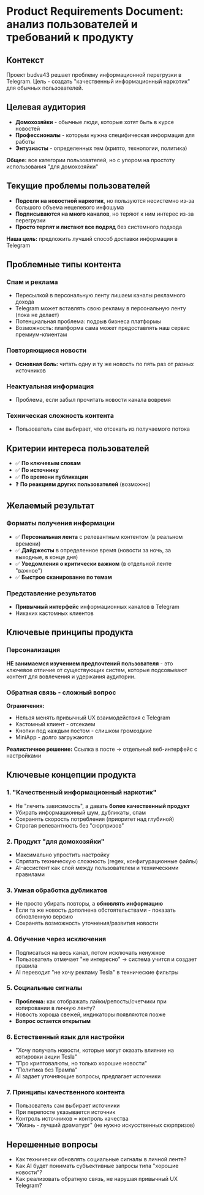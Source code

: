 # Product Requirements Document: анализ пользователей и требований к продукту

## Контекст
Проект budva43 решает проблему информационной перегрузки в Telegram. Цель - создать "качественный информационный наркотик" для обычных пользователей.

## Целевая аудитория
- **Домохозяйки** - обычные люди, которые хотят быть в курсе новостей
- **Профессионалы** - которым нужна специфическая информация для работы  
- **Энтузиасты** - определенных тем (крипто, технологии, политика)

**Общее:** все категории пользователей, но с упором на простоту использования "для домохозяйки"

## Текущие проблемы пользователей
- **Подсели на новостной наркотик**, но пользуются несистемно из-за большого объема нецелевого инфошума
- **Подписываются на много каналов**, но теряют к ним интерес из-за перегрузки
- **Просто терпят и листают все подряд** без системного подхода

**Наша цель:** предложить лучший способ доставки информации в Telegram

## Проблемные типы контента

### Спам и реклама
- Пересылкой в персональную ленту лишаем каналы рекламного дохода
- Telegram может вставлять свою рекламу в персональную ленту (пока не делает)
- Потенциальная проблема: подрыв бизнеса платформы
- Возможность: платформа сама может предоставлять наш сервис премиум-клиентам

### Повторяющиеся новости
- **Основная боль:** читать одну и ту же новость по пять раз от разных источников

### Неактуальная информация  
- Проблема, если забыл прочитать новости канала вовремя

### Техническая сложность контента
- Пользователь сам выбирает, что отсекать из получаемого потока

## Критерии интереса пользователей
- ✅ **По ключевым словам**
- ✅ **По источнику** 
- ✅ **По времени публикации**
- ❓ **По реакциям других пользователей** (возможно)

## Желаемый результат

### Форматы получения информации
- ✅ **Персональная лента** с релевантным контентом (в реальном времени)
- ✅ **Дайджесты** в определенное время (новости за ночь, за выходные, в конце дня)
- ✅ **Уведомления о критически важном** (в отдельной ленте "важное")
- ✅ **Быстрое сканирование по темам**

### Представление результатов
- **Привычный интерфейс** информационных каналов в Telegram
- Никаких кастомных клиентов

## Ключевые принципы продукта

### Персонализация
**НЕ занимаемся изучением предпочтений пользователя** - это ключевое отличие от существующих систем, которые подсовывают контент для вовлечения и удержания аудитории.

### Обратная связь - сложный вопрос
**Ограничения:**
- Нельзя менять привычный UX взаимодействия с Telegram
- Кастомный клиент - отсекаем
- Кнопки под каждым постом - слишком громоздкие
- MiniApp - долго загружаются

**Реалистичное решение:**
Ссылка в посте → отдельный веб-интерфейс с настройками

## Ключевые концепции продукта

### 1. "Качественный информационный наркотик"
- Не "лечить зависимость", а давать **более качественный продукт**
- Убирать информационный шум, дубликаты, спам
- Сохранять скорость потребления (приоритет над глубиной)
- Строгая релевантность без "сюрпризов"

### 2. Продукт "для домохозяйки"
- Максимально упростить настройку
- Спрятать техническую сложность (regex, конфигурационные файлы)
- AI-ассистент как слой между пользователем и техническими правилами

### 3. Умная обработка дубликатов
- Не просто убирать повторы, а **обновлять информацию**
- Если та же новость дополнена обстоятельствами - показать обновленную версию
- Сохранять возможность уточнения/развития новости

### 4. Обучение через исключения
- Подписаться на весь канал, потом исключать ненужное
- Пользователь отмечает "не интересно" → система учится и создает правила
- AI переводит "не хочу рекламу Tesla" в технические фильтры

### 5. Социальные сигналы
- **Проблема:** как отображать лайки/репосты/счетчики при копировании в личную ленту?
- Новость хороша свежей, индикаторы появляются позже
- **Вопрос остается открытым**

### 6. Естественный язык для настройки
- "Хочу получать новости, которые могут оказать влияние на котировки акции Tesla"
- "Про криптовалюты, но только хорошие новости"
- "Политика без Трампа"
- AI задает уточняющие вопросы, предлагает источники

### 7. Принципы качественного контента
- Пользователь сам выбирает источники
- При перепосте указывается источник
- Контроль источников = контроль качества
- "Жизнь - лучший драматург" (не нужно искусственных сюрпризов)

## Нерешенные вопросы
- Как технически обновлять социальные сигналы в личной ленте?
- Как AI будет понимать субъективные запросы типа "хорошие новости"?
- Как реализовать обратную связь, не нарушая привычный UX Telegram?